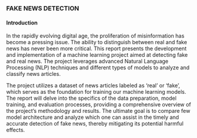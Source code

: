 ### FAKE NEWS DETECTION 

#### Introduction 

In the rapidly evolving digital age, the proliferation of misinformation has become a pressing issue. The ability to distinguish between real and fake news has never been more critical. This report presents the development and implementation of a machine learning project aimed at detecting fake and real news. The project leverages advanced Natural Language Processing (NLP) techniques and different types of models to analyze and classify news articles.

The project utilizes a dataset of news articles labeled as ‘real’ or ‘fake’, which serves as the foundation for training our machine learning models. The report will delve into the specifics of the data preparation, model training, and evaluation processes, providing a comprehensive overview of the project’s methodology and results. The ultimate goal is to compare few model architecture and analyze which one can assist in the timely and accurate detection of fake news, thereby mitigating its potential harmful effects.


